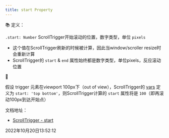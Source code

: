 ```yaml
---
title: start Property
---
```



📚 定义：

`.start: Number` ScrollTrigger开始滚动的位置，数字类型，单位 `pixels`

- 这个值在ScrollTrigger刷新的时候被计算，因此当window/scroller resize时会重新计算
- ScrollTrigger的 `start` & `end` 属性始终都是数字类型，单位pixels，反应滚动位置


🌰

假设 trigger 元素在viewport 100px下（out of view），ScrollTrigger的 [vars](./vars) 定义为 `start: 'top bottom'`，则ScrollTrigger计算的 `start` 属性将是 `100`（即再滚动100px到达开始点）


文档地址：

- [ScrollTrigger - start](https://greensock.com/docs/v3/Plugins/ScrollTrigger/start)


2022年10月20日13:52:12
